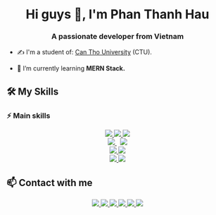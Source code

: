 <h1 align="center">Hi guys 👋, I'm Phan Thanh Hau</h1>
<h3 align="center">A passionate developer from Vietnam </h3>

- ✍ I'm a student of: [Can Tho University](https://www.ctu.edu.vn/) (CTU).

- 🌱 I’m currently learning **MERN Stack.**




## 🛠️ My Skills
### ⚡ Main skills
<p align="center">
  <a href="https://www.w3schools.com/html/" alt="HTML" target="_blank">
    <img src="https://img.icons8.com/color/50/000000/html-5--v1.png"/>
  </a> 
  <a href="https://www.w3schools.com/css/default.asp" alt="CSS" target="_blank" >
    <img src="https://img.icons8.com/color/50/000000/css3.png"/>
  </a> 
  <a href="https://www.w3schools.com/js/default.asp" alt="JS" target="_blank" >
    <img src="https://img.icons8.com/color/50/000000/javascript--v1.png"/>
  </a> <br>
  <a href="https://nodejs.org/en/" alt="Nodejs" target="_blank" >
    <img src="https://img.icons8.com/color/50/000000/nodejs.png"/>
  </a> &nbsp;
  <a href="https://www.php.net/" alt="PHP" target="_blank" >
    <img src="https://img.icons8.com/officel/50/000000/php-logo.png"/>
  </a> <br>
  <a href="https://vuejs.org/" alt="Vuejs">
    <img src="https://img.icons8.com/color/50/000000/vue-js.png"/>
  </a>
  <a href="https://reactjs.org/" alt="Reactjs">
    <img src="https://img.icons8.com/color/50/000000/react-native.png"/>
  </a> <br>
  <a href="https://www.mongodb.com/cloud/atlas/lp/try2?utm_source=google&utm_campaign=gs_apac_vietnam_search_core_brand_atlas_desktop&utm_term=mongodb&utm_medium=cpc_paid_search&utm_ad=e&utm_ad_campaign_id=12212624377&adgroup=115749709583&gclid=Cj0KCQiAxoiQBhCRARIsAPsvo-xE54P2Cykq2tjsjOcDmCl_7mCJuGUdhUUxfJrrUbQ5eQx5k-rRJDwaApZBEALw_wcB" alt="MogoDB">
    <img src="https://img.icons8.com/color/50/000000/mongodb.png"/>
  </a>
  <a href="https://www.mysql.com/" alt="MySQL">
    <img src="https://img.icons8.com/color/50/000000/mysql-logo.png"/>
  </a>
</p>

## 📫 Contact with me
<p align="center">
  <a href="https://www.facebook.com/hauhau0301" alt="Facebook" target="_blank">
    <img src="https://img.icons8.com/bubbles/50/000000/facebook-new.png"/>
  </a> 
  <a href="https://github.com/haust0301" alt="Github" target="_blank" >
    <img src="https://img.icons8.com/bubbles/50/000000/github.png"/>
  </a> 
  <a href="https://www.youtube.com/channel/UCvJYMsjATmsdaI9kMRmg1Xw" alt="Youtube channel" target="_blank" >
    <img src="https://img.icons8.com/bubbles/50/000000/youtube-squared.png"/>
  </a>
  <a href="#" alt="Tiktok" target="_blank" >
    <img src="https://img.icons8.com/bubbles/50/000000/tiktok.png"/>
  </a>
  <a href="mailto:phanthanhhaust@gmail.com" alt="Email" target="_blank" >
    <img src="https://img.icons8.com/bubbles/50/000000/apple-mail.png"/>
  </a>
  <a href="https://www.instagram.com/_thnh.h/" alt="Email">
    <img src="https://img.icons8.com/bubbles/50/000000/instagram-new--v2.png"/>
  </a>
</p>
